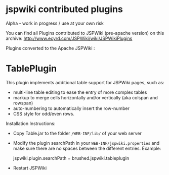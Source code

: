 jspwiki contributed plugins
===========================

Alpha - work in progress / use at your own risk


You can find all Plugins contributed to JSPWiki (pre-apache version) on this
archive:  http://www.ecyrd.com/JSPWiki/wiki/JSPWikiPlugins

Plugins converted to the Apache JSPWiki :

TablePlugin
===========

This plugin implements additional table support for JSPWiki pages, such as: 
- multi-line table editing to ease the entry of more complex tables
- markup to merge cells horizontally and/or vertically (aka colspan and rowspan) 
- auto-numbering to automatically insert the row-number
- CSS style for odd/even rows.

Installation Instructions:
- Copy Table.jar to the folder `/WEB-INF/lib/`  of your web server
- Modify the plugin searchPath in your `WEB-INF/jspwiki.properties` and 
  make sure there are no spaces between the different entries. Example:  
  
    jspwiki.plugin.searchPath = brushed.jspwiki.tableplugin
  
- Restart JSPWiki

